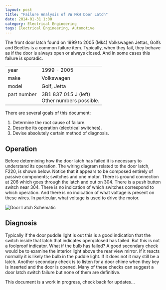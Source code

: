 ```yaml
---
layout: post
title: "Failure Analysis of VW Mk4 Door Latch"
date: 2014-01-31 1:00
category: Electrical Engineering
tags: Electrical Engineering, Automotive
---
```


The front door latch found on 1999 to 2005 (Mk4) Volkswagen Jettas, Golfs
and Beetles is a common failure item.
Typically, when they fail, they behave as if the door is always
open or always closed.
And in some cases this failure is sporadic.

<table>
<tr><td>year</td><td>1999 - 2005</td></tr>
<tr><td>make</td><td>Volkswagen</td></tr>
<tr><td>model</td><td>Golf, Jetta</td></tr>
<tr><td valign="top">part number</td><td>3B1 837 015 J (left)<br>
						Other numbers possible.</td></tr>
</table>

There are several goals of this document:

1.  Determine the root cause of failure.
1.  Describe its operation (electrical switches).
1.  Devise absolutely certain method of diagnosis.


## Operation

Before determining how the door latch has failed it is necessary to
understand its operation.
The wiring diagram related to the door latch, F220, is shown below.
Notice that it appears to be composed entirely of passive components;
switches and one motor.
There is ground connection at 206 which goes through the latch and
out on 304.
There is a push button switch near 304.
There is no indication of which switches correspond to which operation.
And there is no indication of what voltage is present on these wires.
In particular, what voltage is used to drive the motor.

![Door Latch Schematic]({{site.url}}/images/door_latch/door_latch_schematic.png)

## Diagnosis

Typically if the door puddle light is out this is a good indication
that the switch inside that latch that indicates open/closed has failed.
But this is not a foolproof indicator.  What if the bulb has failed?
A good secondary check would be to examine the interior light above
the rear view mirror.  If it reacts normally it is likely the bulb
in the puddle light.  If it does not it may still be a latch.
Another secondary check is to listen for a door chime when they key is
inserted and the door is opened.
Many of these checks can suggest a door latch switch failure but none
of them are definitive.

This document is a work in progress, check back for updates...
